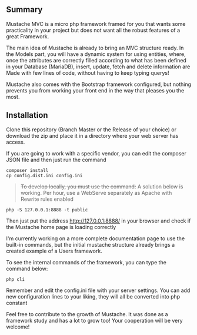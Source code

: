## Summary
Mustache MVC is a micro php framework framed for you that wants some practicality in your project but does not want all the robust features of a great Framework.

The main idea of Mustache is already to bring an MVC structure ready.
In the Models part, you will have a dynamic system for using entities, where, once the attributes are correctly filled according to what has been defined in your Database (MariaDB), insert, update, fetch and delete information are Made with few lines of code, without having to keep typing querys!

Mustache also comes with the Bootstrap framework configured, but nothing prevents you from working your front end in the way that pleases you the most.

## Installation
Clone this repository (Branch Master or the Release of your choice) or download the zip and place it in a directory where your web server has access.

If you are going to work with a specific vendor, you can edit the composer JSON file and then just run the command
```
composer install
cp config.dist.ini config.ini
```
> ~~To develop locally, you must use the command:~~
A solution below is working. Per hour, use a WebServe separately as Apache with Rewrite rules enabled
```
php -S 127.0.0.1:8888 -t public
```

Then just put the address http://127.0.0.1:8888/ in your browser and check if the Mustache home page is loading correctly

I'm currently working on a more complete documentation page to use the built-in commands, but the initial mustache structure already brings a created example of a Users framework.

To see the internal commands of the framework, you can type the command below:
```
php cli
```
Remember and edit the config.ini file with your server settings. You can add new configuration lines to your liking, they will all be converted into php constant

Feel free to contribute to the growth of Mustache. It was done as a framework study and has a lot to grow too! Your cooperation will be very welcome!